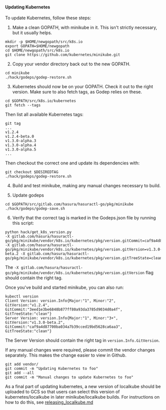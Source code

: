 #### Updating Kubernetes

To update Kubernetes, follow these steps:

1. Make a clean GOPATH, with minikube in it.
This isn't strictly necessary, but it usually helps.

 ```shell
 mkdir -p $HOME/newgopath/src/k8s.io
 export GOPATH=$HOME/newgopath
 cd $HOME/newgopath/src/k8s.io
 git clone https://github.com/kubernetes/minikube.git
 ```

2. Copy your vendor directory back out to the new GOPATH.

 ```shell
 cd minikube
 ./hack/godeps/godep-restore.sh
 ```

3. Kubernetes should now be on your GOPATH. Check it out to the right version.
Make sure to also fetch tags, as Godep relies on these.

 ```shell
 cd $GOPATH/src/k8s.io/kubernetes
 git fetch --tags
 ```

 Then list all available Kubernetes tags:

 ```shell
 git tag
 ...
 v1.2.4
 v1.2.4-beta.0
 v1.3.0-alpha.3
 v1.3.0-alpha.4
 v1.3.0-alpha.5
 ...
```

 Then checkout the correct one and update its dependencies with:

 ```shell
 git checkout $DESIREDTAG
 ./hack/godeps/godep-restore.sh
 ```

4. Build and test minikube, making any manual changes necessary to build.

5. Update godeps

 ```shell
 cd $GOPATH/src/gitlab.com/hasura/hasuractl-go/pkg/minikube
 ./hack/godeps/godep-save.sh
 ```

 6. Verify that the correct tag is marked in the Godeps.json file by running this script:

 ```shell
 python hack/get_k8s_version.py
 -X gitlab.com/hasura/hasuractl-go/pkg/minikube/vendor/k8s.io/kubernetes/pkg/version.gitCommit=caf9a4d87700ba034a7b39cced19bd5628ca6aa3 -X gitlab.com/hasura/hasuractl-go/pkg/minikube/vendor/k8s.io/kubernetes/pkg/version.gitVersion=v1.3.0-beta.2 -X gitlab.com/hasura/hasuractl-go/pkg/minikube/vendor/k8s.io/kubernetes/pkg/version.gitTreeState=clean
```

The `-X gitlab.com/hasura/hasuractl-go/pkg/minikube/vendor/k8s.io/kubernetes/pkg/version.gitVersion` flag should contain the right tag.

Once you've build and started minikube, you can also run:

```shell
kubectl version
Client Version: version.Info{Major:"1", Minor:"2", GitVersion:"v1.2.4", GitCommit:"3eed1e3be6848b877ff80a93da3785d9034d0a4f", GitTreeState:"clean"}
Server Version: version.Info{Major:"1", Minor:"3+", GitVersion:"v1.3.0-beta.2", GitCommit:"caf9a4d87700ba034a7b39cced19bd5628ca6aa3", GitTreeState:"clean"}
```

The Server Version should contain the right tag in `version.Info.GitVersion`.

If any manual changes were required, please commit the vendor changes separately.
This makes the change easier to view in Github.

```shell
git add vendor/
git commit -m "Updating Kubernetes to foo"
git add --all
git commit -m "Manual changes to update Kubernetes to foo"
```

As a final part of updating kubernetes, a new version of localkube should be uploaded to GCS so that users can select this version of kubernetes/localkube in later minikube/localkube builds.  For instructions on how to do this, see [releasing_localkube.md](https://github.com/kubernetes/minikube/blob/master/docs/contributors/releasing_localkube.md)
